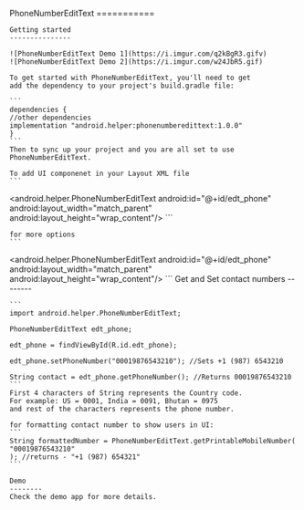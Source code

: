 PhoneNumberEditText
    ===========

    Getting started
    ---------------

    ![PhoneNumberEditText Demo 1](https://i.imgur.com/q2kBgR3.gifv)
    ![PhoneNumberEditText Demo 2](https://i.imgur.com/w24JbR5.gif)

    To get started with PhoneNumberEditText, you'll need to get
    add the dependency to your project's build.gradle file:

    ```
    dependencies {
    //other dependencies
    implementation "android.helper:phonenumberedittext:1.0.0"
    }
    ```
    Then to sync up your project and you are all set to use PhoneNumberEditText.

    To add UI componenet in your Layout XML file
    ```
<android.helper.PhoneNumberEditText
    android:id="@+id/edt_phone"
    android:layout_width="match_parent"
    android:layout_height="wrap_content"/>
    ```

    for more options
    ```
<android.helper.PhoneNumberEditText
android:id="@+id/edt_phone"
android:layout_width="match_parent"
android:layout_height="wrap_content"/>
    ```
    Get and Set contact numbers
    --------

    ```
    import android.helper.PhoneNumberEditText;

    PhoneNumberEditText edt_phone;

    edt_phone = findViewById(R.id.edt_phone);

    edt_phone.setPhoneNumber("00019876543210"); //Sets +1 (987) 6543210

    String contact = edt_phone.getPhoneNumber(); //Returns 00019876543210
    ```
    First 4 characters of String represents the Country code.
    For example: US = 0001, India = 0091, Bhutan = 0975
    and rest of the characters represents the phone number.

    for formatting contact number to show users in UI:
    ```
    String formattedNumber = PhoneNumberEditText.getPrintableMobileNumber(
    "00019876543210"
    ); //returns - "+1 (987) 654321"
    ```

    Demo
    --------
    Check the demo app for more details.

